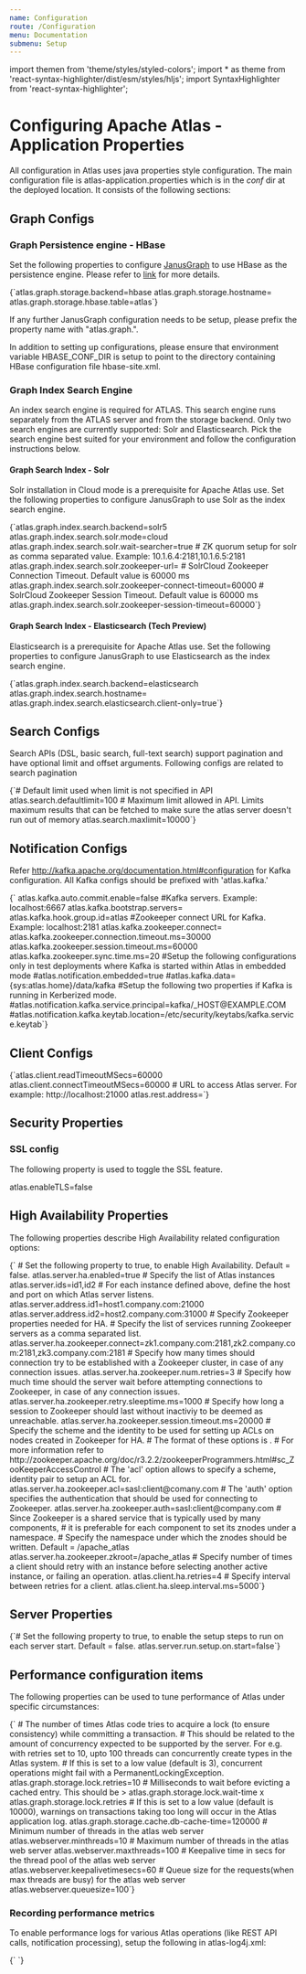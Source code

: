 ```yaml
---
name: Configuration
route: /Configuration
menu: Documentation
submenu: Setup 
---
```

import  themen  from 'theme/styles/styled-colors';
import  * as theme  from 'react-syntax-highlighter/dist/esm/styles/hljs';
import SyntaxHighlighter from 'react-syntax-highlighter';

# Configuring Apache Atlas - Application Properties

All configuration in Atlas uses java properties style configuration. The main configuration file is atlas-application.properties which is in the *conf* dir at the deployed location. It consists of the following sections:


## Graph Configs

### Graph Persistence engine - HBase
Set the following properties to configure [JanusGraph](http://atlas.apache.org/JanusGraph.html) to use HBase as the persistence engine. Please refer to [link](http://docs.janusgraph.org/0.2.0/configuration.html#_hbase_caching) for more details.

<SyntaxHighlighter wrapLines={true} language="shell" style={theme.dark}>
{`atlas.graph.storage.backend=hbase
atlas.graph.storage.hostname=<ZooKeeper Quorum>
atlas.graph.storage.hbase.table=atlas`}
</SyntaxHighlighter>

If any further JanusGraph configuration needs to be setup, please prefix the property name with "atlas.graph.".

In addition to setting up configurations, please ensure that environment variable HBASE_CONF_DIR is setup to point to
the directory containing HBase configuration file hbase-site.xml.

### Graph Index Search Engine

An index search engine is required for ATLAS. This search engine runs separately from the ATLAS server and from the
storage backend. Only two search engines are currently supported: Solr and Elasticsearch. Pick the search engine
best suited for your environment and follow the configuration instructions below.

#### Graph Search Index - Solr
Solr installation in Cloud mode is a prerequisite for Apache Atlas use. Set the following properties to configure JanusGraph to use Solr as the index search engine.

<SyntaxHighlighter wrapLines={true} language="bash" style={themen}>
{`atlas.graph.index.search.backend=solr5
atlas.graph.index.search.solr.mode=cloud
atlas.graph.index.search.solr.wait-searcher=true
# ZK quorum setup for solr as comma separated value. Example: 10.1.6.4:2181,10.1.6.5:2181
atlas.graph.index.search.solr.zookeeper-url=
# SolrCloud Zookeeper Connection Timeout. Default value is 60000 ms
atlas.graph.index.search.solr.zookeeper-connect-timeout=60000
# SolrCloud Zookeeper Session Timeout. Default value is 60000 ms
atlas.graph.index.search.solr.zookeeper-session-timeout=60000`}
</SyntaxHighlighter>

#### Graph Search Index - Elasticsearch (Tech Preview)
Elasticsearch is a prerequisite for Apache Atlas use. Set the following properties to configure JanusGraph to use Elasticsearch as the index search engine.

<SyntaxHighlighter wrapLines={true} language="bash" style={theme.dark}>
{`atlas.graph.index.search.backend=elasticsearch
atlas.graph.index.search.hostname=<hostname(s) of the Elasticsearch master nodes comma separated>
atlas.graph.index.search.elasticsearch.client-only=true`}
</SyntaxHighlighter>


## Search Configs
Search APIs (DSL, basic search, full-text search) support pagination and have optional limit and offset arguments. Following configs are related to search pagination

<SyntaxHighlighter wrapLines={true} language="bash" style={theme.dark}>
{`# Default limit used when limit is not specified in API
atlas.search.defaultlimit=100
# Maximum limit allowed in API. Limits maximum results that can be fetched to make sure the atlas server doesn't run out of memory
atlas.search.maxlimit=10000`}
</SyntaxHighlighter>


## Notification Configs
Refer http://kafka.apache.org/documentation.html#configuration for Kafka configuration. All Kafka configs should be prefixed with 'atlas.kafka.'

<SyntaxHighlighter wrapLines={true} language="bash"  style={theme.dark}>
{`
atlas.kafka.auto.commit.enable=false
#Kafka servers. Example: localhost:6667
atlas.kafka.bootstrap.servers=
atlas.kafka.hook.group.id=atlas
#Zookeeper connect URL for Kafka. Example: localhost:2181
atlas.kafka.zookeeper.connect=
atlas.kafka.zookeeper.connection.timeout.ms=30000
atlas.kafka.zookeeper.session.timeout.ms=60000
atlas.kafka.zookeeper.sync.time.ms=20
#Setup the following configurations only in test deployments where Kafka is started within Atlas in embedded mode
#atlas.notification.embedded=true
#atlas.kafka.data={sys:atlas.home}/data/kafka
#Setup the following two properties if Kafka is running in Kerberized mode.
#atlas.notification.kafka.service.principal=kafka/_HOST@EXAMPLE.COM
#atlas.notification.kafka.keytab.location=/etc/security/keytabs/kafka.service.keytab`}
</SyntaxHighlighter>

## Client Configs

<SyntaxHighlighter wrapLines={true} language="bash" style={theme.dark}>
{`atlas.client.readTimeoutMSecs=60000
atlas.client.connectTimeoutMSecs=60000
# URL to access Atlas server. For example: http://localhost:21000
atlas.rest.address=`}
</SyntaxHighlighter>


## Security Properties

### SSL config
The following property is used to toggle the SSL feature.

<SyntaxHighlighter wrapLines={true} language="bash" style={theme.dark}>
atlas.enableTLS=false
</SyntaxHighlighter>

## High Availability Properties
The following properties describe High Availability related configuration options:

<SyntaxHighlighter wrapLines={true} language="bash" style={theme.dark}>
{`
# Set the following property to true, to enable High Availability. Default = false.
atlas.server.ha.enabled=true
# Specify the list of Atlas instances
atlas.server.ids=id1,id2
# For each instance defined above, define the host and port on which Atlas server listens.
atlas.server.address.id1=host1.company.com:21000
atlas.server.address.id2=host2.company.com:31000
# Specify Zookeeper properties needed for HA.
# Specify the list of services running Zookeeper servers as a comma separated list.
atlas.server.ha.zookeeper.connect=zk1.company.com:2181,zk2.company.com:2181,zk3.company.com:2181
# Specify how many times should connection try to be established with a Zookeeper cluster, in case of any connection issues.
atlas.server.ha.zookeeper.num.retries=3
# Specify how much time should the server wait before attempting connections to Zookeeper, in case of any connection issues.
atlas.server.ha.zookeeper.retry.sleeptime.ms=1000
# Specify how long a session to Zookeeper should last without inactiviy to be deemed as unreachable.
atlas.server.ha.zookeeper.session.timeout.ms=20000
# Specify the scheme and the identity to be used for setting up ACLs on nodes created in Zookeeper for HA.
# The format of these options is <scheme:identity>.
# For more information refer to 
http://zookeeper.apache.org/doc/r3.2.2/zookeeperProgrammers.html#sc_ZooKeeperAccessControl
# The 'acl' option allows to specify a scheme, identity pair to setup an ACL for.
atlas.server.ha.zookeeper.acl=sasl:client@comany.com
# The 'auth' option specifies the authentication that should be used for connecting to Zookeeper.
atlas.server.ha.zookeeper.auth=sasl:client@company.com
# Since Zookeeper is a shared service that is typically used by many components,
# it is preferable for each component to set its znodes under a namespace.
# Specify the namespace under which the znodes should be written. Default = /apache_atlas
atlas.server.ha.zookeeper.zkroot=/apache_atlas
# Specify number of times a client should retry with an instance before selecting another active instance, or failing an operation.
atlas.client.ha.retries=4
# Specify interval between retries for a client.
atlas.client.ha.sleep.interval.ms=5000`}
</SyntaxHighlighter>

## Server Properties
<SyntaxHighlighter wrapLines={true} language="bash" style={theme.dark}>
{`# Set the following property to true, to enable the setup steps to run on each server start. Default = false.
atlas.server.run.setup.on.start=false`}
</SyntaxHighlighter>

## Performance configuration items
The following properties can be used to tune performance of Atlas under specific circumstances:

<SyntaxHighlighter wrapLines={true} language="bash" style={theme.dark}>
{`
# The number of times Atlas code tries to acquire a lock (to ensure consistency) while committing a transaction.
# This should be related to the amount of concurrency expected to be supported by the server. For e.g. with retries set to 10, upto 100 threads can concurrently create types in the Atlas system.
# If this is set to a low value (default is 3), concurrent operations might fail with a PermanentLockingException.
atlas.graph.storage.lock.retries=10
# Milliseconds to wait before evicting a cached entry. This should be > atlas.graph.storage.lock.wait-time x atlas.graph.storage.lock.retries
# If this is set to a low value (default is 10000), warnings on transactions taking too long will occur in the Atlas application log.
atlas.graph.storage.cache.db-cache-time=120000
# Minimum number of threads in the atlas web server
atlas.webserver.minthreads=10
# Maximum number of threads in the atlas web server
atlas.webserver.maxthreads=100
# Keepalive time in secs for the thread pool of the atlas web server
atlas.webserver.keepalivetimesecs=60
# Queue size for the requests(when max threads are busy) for the atlas web server
atlas.webserver.queuesize=100`}
</SyntaxHighlighter>

### Recording performance metrics
To enable performance logs for various Atlas operations (like REST API calls, notification processing), setup the following in atlas-log4j.xml:

<SyntaxHighlighter wrapLines={true} language="xml" style={theme.dark}>
{`<appender name="perf_appender" class="org.apache.log4j.DailyRollingFileAppender">
  <param name="File" value="/var/log/atlas/atlas_perf.log"/>
  <param name="datePattern" value="'.'yyyy-MM-dd"/>
  <param name="append" value="true"/>
  <layout class="org.apache.log4j.PatternLayout">
    <param name="ConversionPattern" value="%d|%t|%m%n"/>
  </layout>
</appender>

 <logger name="org.apache.atlas.perf" additivity="false">
   <level value="debug"/>
   <appender-ref ref="perf_appender"/>
 </logger>`}
</SyntaxHighlighter>
